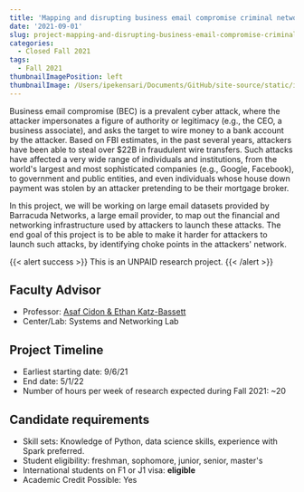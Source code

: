 ```yaml
---
title: 'Mapping and disrupting business email compromise criminal networks'
date: '2021-09-01'
slug: project-mapping-and-disrupting-business-email-compromise-criminal-networks
categories:
  - Closed Fall 2021
tags:
  - Fall 2021
thumbnailImagePosition: left
thumbnailImage: /Users/ipekensari/Documents/GitHub/site-source/static/img/construction.png
---
```

Business email compromise (BEC) is a prevalent cyber attack, where the attacker impersonates a figure of authority or legitimacy (e.g., the CEO, a business associate), and asks the target to wire money to a bank account by the attacker. Based on FBI estimates, in the past several years, attackers have been able to steal over $22B in fraudulent wire transfers. Such attacks have affected a very wide range of individuals and institutions, from the world's largest and most sophisticated companies (e.g., Google, Facebook), to government and public entities, and even individuals whose house down payment was stolen by an attacker pretending to be their mortgage broker.

<!--more-->


In this project, we will be working on large email datasets provided by Barracuda Networks, a large email provider, to map out the financial and networking infrastructure used by attackers to launch these attacks. The end goal of this project is to be able to make it harder for attackers to launch such attacks, by identifying choke points in the attackers' network.

{{< alert success >}}
This is an UNPAID research project.
{{< /alert >}}

## Faculty Advisor
+ Professor: [Asaf Cidon & Ethan Katz-Bassett](www.asafcidon.com)
+ Center/Lab: Systems and Networking Lab

## Project Timeline
+ Earliest starting date: 9/6/21
+ End date: 5/1/22
+ Number of hours per week of research expected during Fall 2021: ~20

## Candidate requirements
+ Skill sets: Knowledge of Python, data science skills, experience with Spark preferred.
+ Student eligibility: freshman, sophomore, junior, senior, master's
+ International students on F1 or J1 visa: **eligible**
+ Academic Credit Possible: Yes

